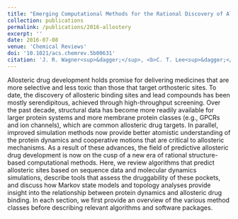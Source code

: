 ```yaml
---
title: "Emerging Computational Methods for the Rational Discovery of Allosteric Drugs"
collection: publications
permalink: /publications/2016-allostery
excerpt: ''
date: 2016-07-08
venue: 'Chemical Reviews'
doi: '10.1021/acs.chemrev.5b00631'
citation: 'J. R. Wagner<sup>&dagger;</sup>, <b>C. T. Lee<sup>&dagger;</sup>,</b> J. D. Durrant, R. D. Malmstrom, V. A. Feher, and R. E. Amaro. &quot;Emerging Computational Methods for the Rational Discovery of Allosteric Drugs&quot;. <i>Chem. Rev.</i> 116.11 (June 2016), pp. 6370–6390.'
---
```


Allosteric drug development holds promise for delivering medicines that are more selective and less toxic than those that target orthosteric sites. To date, the discovery of allosteric binding sites and lead compounds has been mostly serendipitous, achieved through high-throughput screening. Over the past decade, structural data has become more readily available for larger protein systems and more membrane protein classes (e.g., GPCRs and ion channels), which are common allosteric drug targets. In parallel, improved simulation methods now provide better atomistic understanding of the protein dynamics and cooperative motions that are critical to allosteric mechanisms. As a result of these advances, the field of predictive allosteric drug development is now on the cusp of a new era of rational structure-based computational methods. Here, we review algorithms that predict allosteric sites based on sequence data and molecular dynamics simulations, describe tools that assess the druggability of these pockets, and discuss how Markov state models and topology analyses provide insight into the relationship between protein dynamics and allosteric drug binding. In each section, we first provide an overview of the various method classes before describing relevant algorithms and software packages.